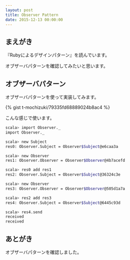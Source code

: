 ```yaml
---
layout: post
title: Observer Pattern
date: 2015-12-13 00:00:00
---
```


## まえがき

『Rubyによるデザインパターン』を読んでいます。

オブザーバパターンを確認してみたいと思います。

## オブザーバパターン

オブザーバパターンを使って実装してみます。

{% gist t-mochizuki/79335fd68889024b8ac4 %}

こんな感じで使います。

``` sh
scala> import Observer._
import Observer._

scala> new Subject
res0: Observer.Subject = Observer$Subject@e6caa3a

scala> new Observer
res1: Observer.Observer = Observer$Observer@4b7acefd

scala> res0 add res1
res2: Observer.Subject = Observer$Subject@36324c3e

scala> new Observer
res3: Observer.Observer = Observer$Observer@505d1a7a

scala> res2 add res3
res4: Observer.Subject = Observer$Subject@6445c93d

scala> res4.send
received
received
```

## あとがき

オブザーバパターンを確認しました。
